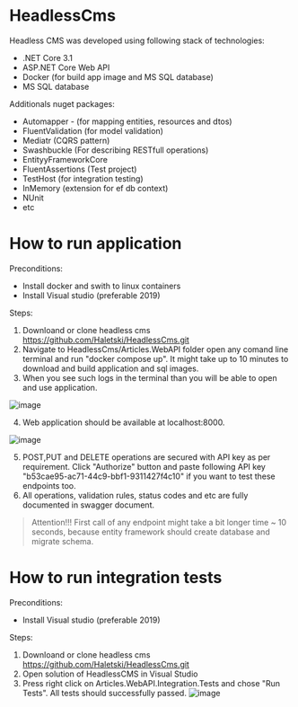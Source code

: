 # HeadlessCms

Headless CMS was developed using following stack of technologies:
  - .NET Core 3.1
  - ASP.NET Core Web API
  - Docker (for build app image and MS SQL database)
  - MS SQL database

Additionals nuget packages:
  - Automapper - (for mapping entities, resources and dtos)
  - FluentValidation (for model validation)
  - Mediatr (CQRS pattern)
  - Swashbuckle (For describing RESTfull operations)
  - EntityyFrameworkCore
  - FluentAssertions (Test project)
  - TestHost (for integration testing)
  - InMemory (extension for ef db context)
  - NUnit
  - etc

# How to run application
Preconditions:
  - Install docker and swith to linux containers
  - Install Visual studio (preferable 2019)

Steps: 
  1. Downloand or clone headless cms https://github.com/Haletski/HeadlessCms.git
  2. Navigate to HeadlessCms/Articles.WebAPI folder open any comand line terminal and run "docker compose up". It might take up to 10 minutes to download and build application and sql images.
  3. When you see such logs in the terminal than you will be able to open and use application.

  ![image](https://user-images.githubusercontent.com/30402551/135578148-4aca3432-57ad-48f0-8878-0471c9c9af4f.png)

  4. Web application should be available at localhost:8000.

  ![image](https://user-images.githubusercontent.com/30402551/135578243-5bdf03ec-152f-45aa-965b-24ca2b65e6d0.png)

  5. POST,PUT and DELETE operations are secured with API key as per requirement. Click "Authorize" button and paste following API key "b53cae95-ac71-44c9-bbf1-9311427f4c10" if you want to test these endpoints too.
  6. All operations, validation rules, status codes and etc are fully documented in swagger document.
  > Attention!!! First call of any endpoint might take a bit longer time ~ 10 seconds, because entity framework should create database and migrate schema.

# How to run integration tests
Preconditions:
  - Install Visual studio (preferable 2019)

Steps:
  1. Downloand or clone headless cms https://github.com/Haletski/HeadlessCms.git
  2. Open solution of HeadlessCMS in Visual Studio
  3. Press right click on Articles.WebAPI.Integration.Tests and chose "Run Tests". All tests should successfully passed.
  ![image](https://user-images.githubusercontent.com/30402551/135579251-875d188e-836e-420b-9715-cb1839c91486.png)
